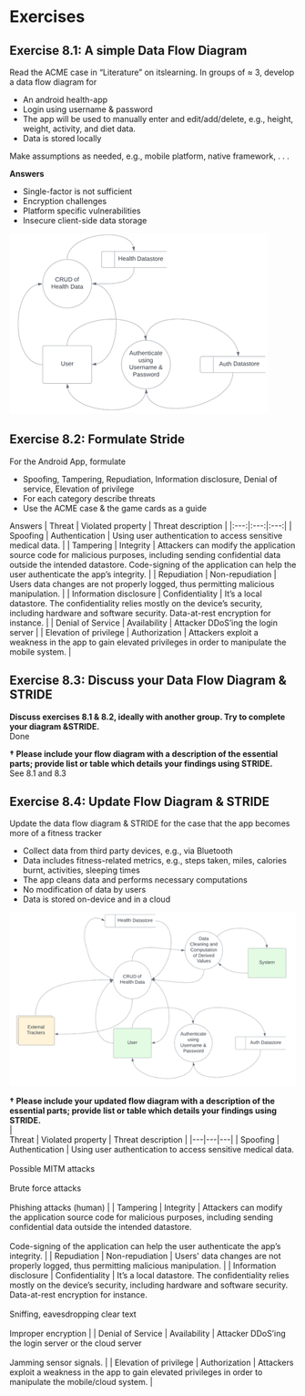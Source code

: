 # Exercises
## Exercise 8.1: A simple Data Flow Diagram
Read the ACME case in “Literature” on itslearning. In groups of ≈ 3, develop a data flow diagram for 
* An android health-app
* Login using username & password 
* The app will be used to manually enter and edit/add/delete, e.g., height, weight, activity, and diet data. 
* Data is stored locally 

Make assumptions as needed, e.g., mobile platform, native framework, . . . 

**Answers**
* Single-factor is not sufficient
* Encryption challenges
* Platform specific vulnerabilities
* Insecure client-side data storage 

![First version](/Lab08-ThreatModelling/Diagrams/FirstVersion.png)

## Exercise 8.2: Formulate Stride 
For the Android App, formulate
* Spoofing, Tampering, Repudiation, Information disclosure, Denial of service, Elevation of privilege
* For each category describe threats
* Use the ACME case & the game cards as a guide

Answers
| Threat | Violated property | Threat description |
|:---:|:---:|:---:|
| Spoofing | Authentication | Using user authentication to access sensitive medical data.  |
| Tampering | Integrity | Attackers can modify the application source code for malicious purposes, including sending confidential data outside the intended datastore. Code-signing of the application can help the user authenticate the app’s integrity. |
| Repudiation | Non-repudiation | Users data changes are not properly logged, thus permitting malicious manipulation. |
| Information disclosure | Confidentiality | It’s a local datastore. The confidentiality relies mostly on the device’s security, including hardware and software security. Data-at-rest encryption for instance. |
| Denial of Service | Availability | Attacker DDoS’ing the login server  |
| Elevation of privilege | Authorization | Attackers exploit a weakness in the app to gain elevated privileges in order to manipulate the mobile system. |

## Exercise 8.3: Discuss your Data Flow Diagram & STRIDE 
**Discuss exercises 8.1 & 8.2, ideally with another group. Try to complete your diagram &STRIDE.**  
Done

**† Please include your flow diagram with a description of the essential parts; provide list or table which details your findings using STRIDE.**   
See 8.1 and 8.3

## Exercise 8.4: Update Flow Diagram & STRIDE 
Update the data flow diagram & STRIDE for the case that the app becomes more of a fitness tracker
* Collect data from third party devices, e.g., via Bluetooth
* Data includes fitness-related metrics, e.g., steps taken, miles, calories burnt, activities, sleeping times
* The app cleans data and performs necessary computations
* No modification of data by users
* Data is stored on-device and in a cloud

![Second version](/Lab08-ThreatModelling/Diagrams/SecondVersion.png)

**† Please include your updated flow diagram with a description of the essential parts; provide list or table which details your findings using STRIDE.**  
|    <br>Threat    | Violated property    | Threat description    |
|---|---|---|
| Spoofing | Authentication | Using user authentication to access sensitive   medical data. <br>   <br>Possible MITM attacks<br>   <br>Brute force attacks<br>   <br>Phishing attacks (human)    |
| Tampering | Integrity | Attackers can modify the application source code for malicious purposes, including sending confidential data outside the intended datastore.<br>   <br>Code-signing of the application can help the user authenticate the app’s integrity.    |
| Repudiation    | Non-repudiation    | Users' data changes are not properly logged, thus permitting malicious manipulation. |
| Information disclosure  | Confidentiality | It’s a local datastore. The confidentiality relies mostly on the device’s security, including hardware and software security.   Data-at-rest encryption for instance.<br><br>Sniffing, eavesdropping clear text<br>   <br>Improper encryption |
| Denial of Service | Availability | Attacker DDoS’ing the login server or the cloud server<br>   <br>Jamming sensor signals. |
| Elevation   of privilege    | Authorization    | Attackers exploit a weakness in the app to gain   elevated privileges in order to manipulate the mobile/cloud system.    |
